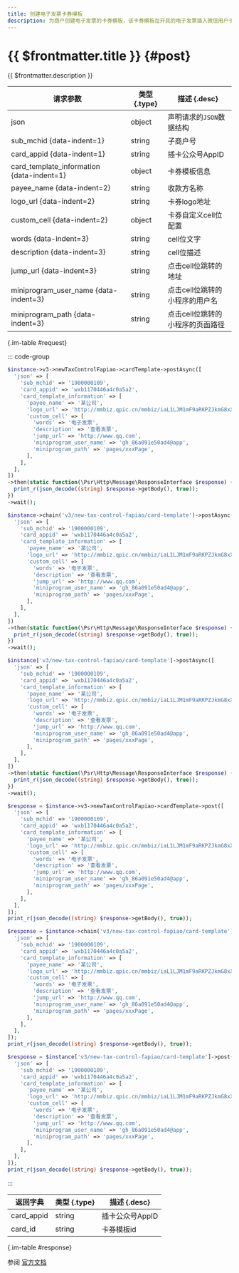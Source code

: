 ```yaml
---
title: 创建电子发票卡券模板
description: 为商户创建电子发票的卡券模板，该卡券模板在开具的电子发票插入微信用户卡包时使用。调用该接口将覆盖商户之前配置的电子发票卡券模板。
---
```


# {{ $frontmatter.title }} {#post}

{{ $frontmatter.description }}

| 请求参数 | 类型 {.type} | 描述 {.desc}
| --- | --- | ---
| json | object | 声明请求的`JSON`数据结构
| sub_mchid {data-indent=1} | string | 子商户号
| card_appid {data-indent=1} | string | 插卡公众号AppID
| card_template_information {data-indent=1} | object | 卡券模板信息
| payee_name {data-indent=2} | string | 收款方名称
| logo_url {data-indent=2} | string | 卡券logo地址
| custom_cell {data-indent=2} | object | 卡券自定义cell位配置
| words {data-indent=3} | string | cell位文字
| description {data-indent=3} | string | cell位描述
| jump_url {data-indent=3} | string | 点击cell位跳转的地址
| miniprogram_user_name {data-indent=3} | string | 点击cell位跳转的小程序的用户名
| miniprogram_path {data-indent=3} | string | 点击cell位跳转的小程序的页面路径

{.im-table #request}

::: code-group

```php [异步纯链式]
$instance->v3->newTaxControlFapiao->cardTemplate->postAsync([
  'json' => [
    'sub_mchid' => '1900000109',
    'card_appid' => 'wxb1170446a4c0a5a2',
    'card_template_information' => [
      'payee_name' => '某公司',
      'logo_url' => 'http://mmbiz.qpic.cn/mmbiz/iaL1LJM1mF9aRKPZJkmG8xXhiaHqkKSVMMWeN3hLut7X7hicFNjakmxibMLGWpXrEXB33367o7zHN0CwngnQY7zb7g/0',
      'custom_cell' => [
        'words' => '电子发票',
        'description' => '查看发票',
        'jump_url' => 'http://www.qq.com',
        'miniprogram_user_name' => 'gh_86a091e50ad4@app',
        'miniprogram_path' => 'pages/xxxPage',
      ],
    ],
  ],
])
->then(static function(\Psr\Http\Message\ResponseInterface $response) {
  print_r(json_decode((string) $response->getBody(), true));
})
->wait();
```

```php [异步声明式]
$instance->chain('v3/new-tax-control-fapiao/card-template')->postAsync([
  'json' => [
    'sub_mchid' => '1900000109',
    'card_appid' => 'wxb1170446a4c0a5a2',
    'card_template_information' => [
      'payee_name' => '某公司',
      'logo_url' => 'http://mmbiz.qpic.cn/mmbiz/iaL1LJM1mF9aRKPZJkmG8xXhiaHqkKSVMMWeN3hLut7X7hicFNjakmxibMLGWpXrEXB33367o7zHN0CwngnQY7zb7g/0',
      'custom_cell' => [
        'words' => '电子发票',
        'description' => '查看发票',
        'jump_url' => 'http://www.qq.com',
        'miniprogram_user_name' => 'gh_86a091e50ad4@app',
        'miniprogram_path' => 'pages/xxxPage',
      ],
    ],
  ],
])
->then(static function(\Psr\Http\Message\ResponseInterface $response) {
  print_r(json_decode((string) $response->getBody(), true));
})
->wait();
```

```php [异步属性式]
$instance['v3/new-tax-control-fapiao/card-template']->postAsync([
  'json' => [
    'sub_mchid' => '1900000109',
    'card_appid' => 'wxb1170446a4c0a5a2',
    'card_template_information' => [
      'payee_name' => '某公司',
      'logo_url' => 'http://mmbiz.qpic.cn/mmbiz/iaL1LJM1mF9aRKPZJkmG8xXhiaHqkKSVMMWeN3hLut7X7hicFNjakmxibMLGWpXrEXB33367o7zHN0CwngnQY7zb7g/0',
      'custom_cell' => [
        'words' => '电子发票',
        'description' => '查看发票',
        'jump_url' => 'http://www.qq.com',
        'miniprogram_user_name' => 'gh_86a091e50ad4@app',
        'miniprogram_path' => 'pages/xxxPage',
      ],
    ],
  ],
])
->then(static function(\Psr\Http\Message\ResponseInterface $response) {
  print_r(json_decode((string) $response->getBody(), true));
})
->wait();
```

```php [同步纯链式]
$response = $instance->v3->newTaxControlFapiao->cardTemplate->post([
  'json' => [
    'sub_mchid' => '1900000109',
    'card_appid' => 'wxb1170446a4c0a5a2',
    'card_template_information' => [
      'payee_name' => '某公司',
      'logo_url' => 'http://mmbiz.qpic.cn/mmbiz/iaL1LJM1mF9aRKPZJkmG8xXhiaHqkKSVMMWeN3hLut7X7hicFNjakmxibMLGWpXrEXB33367o7zHN0CwngnQY7zb7g/0',
      'custom_cell' => [
        'words' => '电子发票',
        'description' => '查看发票',
        'jump_url' => 'http://www.qq.com',
        'miniprogram_user_name' => 'gh_86a091e50ad4@app',
        'miniprogram_path' => 'pages/xxxPage',
      ],
    ],
  ],
]);
print_r(json_decode((string) $response->getBody(), true));
```

```php [同步声明式]
$response = $instance->chain('v3/new-tax-control-fapiao/card-template')->post([
  'json' => [
    'sub_mchid' => '1900000109',
    'card_appid' => 'wxb1170446a4c0a5a2',
    'card_template_information' => [
      'payee_name' => '某公司',
      'logo_url' => 'http://mmbiz.qpic.cn/mmbiz/iaL1LJM1mF9aRKPZJkmG8xXhiaHqkKSVMMWeN3hLut7X7hicFNjakmxibMLGWpXrEXB33367o7zHN0CwngnQY7zb7g/0',
      'custom_cell' => [
        'words' => '电子发票',
        'description' => '查看发票',
        'jump_url' => 'http://www.qq.com',
        'miniprogram_user_name' => 'gh_86a091e50ad4@app',
        'miniprogram_path' => 'pages/xxxPage',
      ],
    ],
  ],
]);
print_r(json_decode((string) $response->getBody(), true));
```

```php [同步属性式]
$response = $instance['v3/new-tax-control-fapiao/card-template']->post([
  'json' => [
    'sub_mchid' => '1900000109',
    'card_appid' => 'wxb1170446a4c0a5a2',
    'card_template_information' => [
      'payee_name' => '某公司',
      'logo_url' => 'http://mmbiz.qpic.cn/mmbiz/iaL1LJM1mF9aRKPZJkmG8xXhiaHqkKSVMMWeN3hLut7X7hicFNjakmxibMLGWpXrEXB33367o7zHN0CwngnQY7zb7g/0',
      'custom_cell' => [
        'words' => '电子发票',
        'description' => '查看发票',
        'jump_url' => 'http://www.qq.com',
        'miniprogram_user_name' => 'gh_86a091e50ad4@app',
        'miniprogram_path' => 'pages/xxxPage',
      ],
    ],
  ],
]);
print_r(json_decode((string) $response->getBody(), true));
```

:::

| 返回字典 | 类型 {.type} | 描述 {.desc}
| --- | --- | ---
| card_appid | string | 插卡公众号AppID
| card_id | string | 卡券模板id

{.im-table #response}

参阅 [官方文档](https://pay.weixin.qq.com/wiki/doc/apiv3/wxpay/new-tax-control-fapiao/chapter3_4.shtml)
